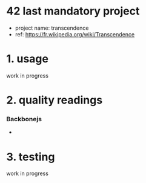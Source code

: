 # 42 last mandatory project
- project name: transcendence
- ref: https://fr.wikipedia.org/wiki/Transcendence

# 1. usage

work in progress

# 2. quality readings

### Backbonejs 
- 

# 3. testing

work in progress
